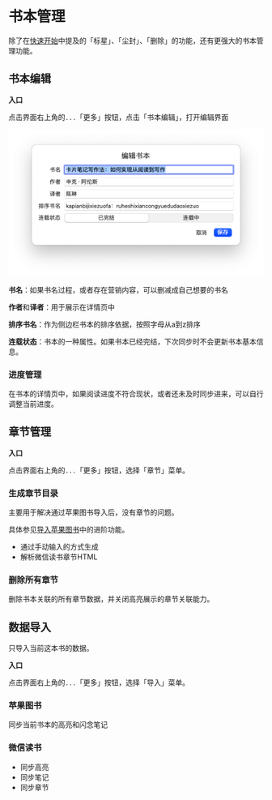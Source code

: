 # 书本管理
除了在[快速开始](/guide/getting-started)中提及的「标星」、「尘封」、「删除」的功能，还有更强大的书本管理功能。

## 书本编辑
**入口**

点击界面右上角的`...`「更多」按钮，点击「书本编辑」，打开编辑界面

![](/images/app/20220811224435.png)

**书名**：如果书名过程，或者存在营销内容，可以删减成自己想要的书名

**作者**和**译者**：用于展示在详情页中

**排序书名**：作为侧边栏书本的排序依据，按照字母从a到z排序

**连载状态**：书本的一种属性。如果书本已经完结，下次同步时不会更新书本基本信息。

### 进度管理
在书本的详情页中，如果阅读进度不符合现状，或者还未及时同步进来，可以自行调整当前进度。

## 章节管理
**入口**

点击界面右上角的`...`「更多」按钮，选择「章节」菜单。

### 生成章节目录
主要用于解决通过苹果图书导入后，没有章节的问题。

具体参见[导入苹果图书](/import)中的进阶功能。
- 通过手动输入的方式生成
- 解析微信读书章节HTML

### 删除所有章节
删除书本关联的所有章节数据，并关闭高亮展示的章节关联能力。

## 数据导入
只导入当前这本书的数据。

**入口**

点击界面右上角的`...`「更多」按钮，选择「导入」菜单。

### 苹果图书
同步当前书本的高亮和闪念笔记

### 微信读书
- 同步高亮
- 同步笔记
- 同步章节






